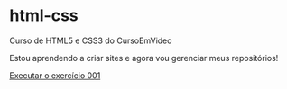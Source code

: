 # html-css
 Curso de HTML5 e CSS3 do CursoEmVideo

Estou aprendendo a criar sites e agora vou gerenciar meus repositórios!

<a href="https://dbrangel.github.io/html-css/exercicios/ex001/index.html">Executar o exercício 001</a>